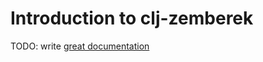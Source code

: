 # Introduction to clj-zemberek

TODO: write [great documentation](http://jacobian.org/writing/what-to-write/)
